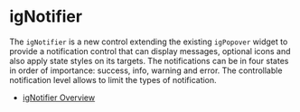 ﻿<!--
|metadata|
{
    "fileName": "ignotifier",
    "controlName": "igNotifier",
    "tags": ["Getting Started"]
}
|metadata|
-->

# igNotifier

The `igNotifier` is a new control extending the existing `igPopover` widget to provide a notification control that can display messages, optional icons and also apply state styles on its targets. The notifications can be in four states in order of importance: success, info, warning and error. The controllable notification level allows to limit the types of notification. 

-   [igNotifier Overview](igNotifier-Overview.html)
 

 


